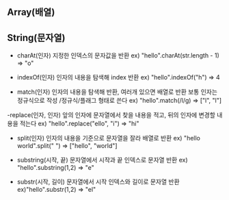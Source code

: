 ## Array(배열)


## String(문자열)

- charAt(인자)
지정한 인덱스의 문자값을 반환
ex) "hello".charAt(str.length - 1) => "o"

- indexOf(인자)
인자의 내용을 탐색해 index 반환
ex) "hello".indexOf("h") => 4

- match(인자)
인자의 내용을 탐색해 반환, 여러개 있으면 배열로 반환
보통 인자는 정규식으로 작성 /정규식/플래그 형태로 쓴다
ex) "hello".match(/l/g) => ["l", "l"]

-replace(인자, 인자)
앞의 인자에 문자열에서 찾을 내용을 적고, 뒤의 인자에 변경할 내용을 적는다
ex) "hello".replace("ello", "i") => "hi"

- split(인자)
인자의 내용을 기준으로 문자열을 잘라 배열로 반환
ex) "hello world".split(" ") => ["hello", "world"]

- substring(시작, 끝)
문자열에서 시작과 끝 인덱스로 문자열 반환
ex) "hello".substring(1,2) => "e"

- substr(시작, 길이)
문자열에서 시작 인덱스와 길이로 문자열 반환
ex)"hello".substr(1,2) => "el"

